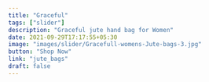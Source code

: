 ```yaml
---
title: "Graceful"
tags: ["slider"]
description: "Graceful jute hand bag for Women"
date: 2021-09-29T17:17:55+05:30
image: "images/slider/Gracefull-womens-Jute-bags-3.jpg"
button: "Shop Now"
link: "jute_bags"
draft: false
---
```

